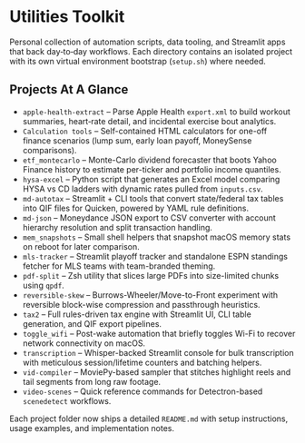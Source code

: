 # Utilities Toolkit
Personal collection of automation scripts, data tooling, and Streamlit apps that back day‑to‑day workflows. Each directory contains an isolated project with its own virtual environment bootstrap (`setup.sh`) where needed.

## Projects At A Glance

- `apple-health-extract` – Parse Apple Health `export.xml` to build workout summaries, heart‑rate detail, and incidental exercise bout analytics.
- `Calculation tools` – Self-contained HTML calculators for one-off finance scenarios (lump sum, early loan payoff, MoneySense comparisons).
- `etf_montecarlo` – Monte-Carlo dividend forecaster that boots Yahoo Finance history to estimate per-ticker and portfolio income quantiles.
- `hysa-excel` – Python script that generates an Excel model comparing HYSA vs CD ladders with dynamic rates pulled from `inputs.csv`.
- `md-autotax` – Streamlit + CLI tools that convert state/federal tax tables into QIF files for Quicken, powered by YAML rule definitions.
- `md-json` – Moneydance JSON export to CSV converter with account hierarchy resolution and split transaction handling.
- `mem_snapshots` – Small shell helpers that snapshot macOS memory stats on reboot for later comparison.
- `mls-tracker` – Streamlit playoff tracker and standalone ESPN standings fetcher for MLS teams with team-branded theming.
- `pdf-split` – Zsh utility that slices large PDFs into size-limited chunks using `qpdf`.
- `reversible-skew` – Burrows-Wheeler/Move-to-Front experiment with reversible block-wise compression and passthrough heuristics.
- `tax2` – Full rules-driven tax engine with Streamlit UI, CLI table generation, and QIF export pipelines.
- `toggle_wifi` – Post-wake automation that briefly toggles Wi-Fi to recover network connectivity on macOS.
- `transcription` – Whisper-backed Streamlit console for bulk transcription with meticulous session/lifetime counters and batching helpers.
- `vid-compiler` – MoviePy-based sampler that stitches highlight reels and tail segments from long raw footage.
- `video-scenes` – Quick reference commands for Detectron-based `scenedetect` workflows.

Each project folder now ships a detailed `README.md` with setup instructions, usage examples, and implementation notes.
